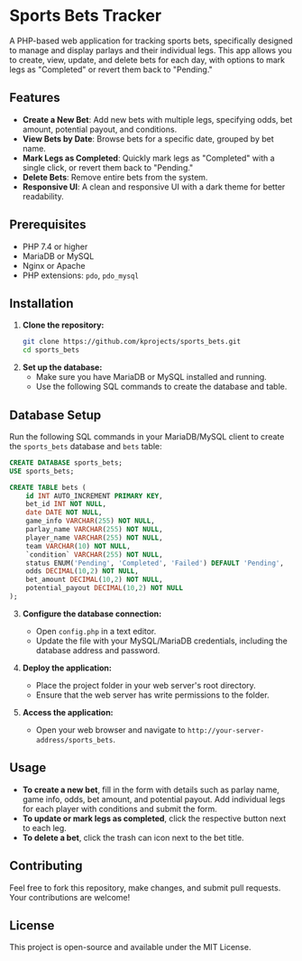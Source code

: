 # Sports Bets Tracker

A PHP-based web application for tracking sports bets, specifically designed to manage and display parlays and their individual legs. This app allows you to create, view, update, and delete bets for each day, with options to mark legs as "Completed" or revert them back to "Pending."

## Features

- **Create a New Bet**: Add new bets with multiple legs, specifying odds, bet amount, potential payout, and conditions.
- **View Bets by Date**: Browse bets for a specific date, grouped by bet name.
- **Mark Legs as Completed**: Quickly mark legs as "Completed" with a single click, or revert them back to "Pending."
- **Delete Bets**: Remove entire bets from the system.
- **Responsive UI**: A clean and responsive UI with a dark theme for better readability.

## Prerequisites

- PHP 7.4 or higher
- MariaDB or MySQL
- Nginx or Apache
- PHP extensions: `pdo`, `pdo_mysql`

## Installation

1. **Clone the repository:**
   ```bash
   git clone https://github.com/kprojects/sports_bets.git
   cd sports_bets
2. **Set up the database:**
   - Make sure you have MariaDB or MySQL installed and running.
   - Use the following SQL commands to create the database and table.
## Database Setup

Run the following SQL commands in your MariaDB/MySQL client to create the `sports_bets` database and `bets` table:

```sql
CREATE DATABASE sports_bets;
USE sports_bets;

CREATE TABLE bets (
    id INT AUTO_INCREMENT PRIMARY KEY,
    bet_id INT NOT NULL,
    date DATE NOT NULL,
    game_info VARCHAR(255) NOT NULL,
    parlay_name VARCHAR(255) NOT NULL,
    player_name VARCHAR(255) NOT NULL,
    team VARCHAR(10) NOT NULL,
    `condition` VARCHAR(255) NOT NULL,
    status ENUM('Pending', 'Completed', 'Failed') DEFAULT 'Pending',
    odds DECIMAL(10,2) NOT NULL,
    bet_amount DECIMAL(10,2) NOT NULL,
    potential_payout DECIMAL(10,2) NOT NULL
);
```
3. **Configure the database connection:**
   - Open `config.php` in a text editor.
   - Update the file with your MySQL/MariaDB credentials, including the database address and password.

4. **Deploy the application:**
   - Place the project folder in your web server's root directory.
   - Ensure that the web server has write permissions to the folder.
5. **Access the application:**
   - Open your web browser and navigate to `http://your-server-address/sports_bets`.

## Usage

- **To create a new bet**, fill in the form with details such as parlay name, game info, odds, bet amount, and potential payout. Add individual legs for each player with conditions and submit the form.
- **To update or mark legs as completed**, click the respective button next to each leg.
- **To delete a bet**, click the trash can icon next to the bet title.
## Contributing

Feel free to fork this repository, make changes, and submit pull requests. Your contributions are welcome!

## License

This project is open-source and available under the MIT License.
